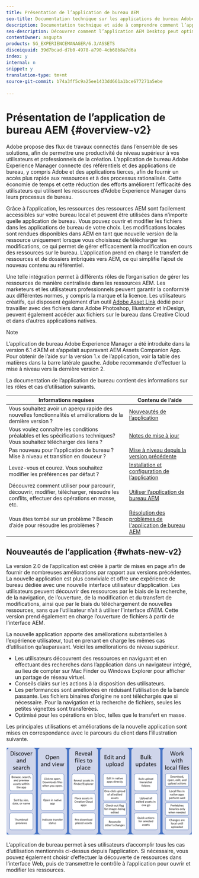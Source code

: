```yaml
---
title: Présentation de l’application de bureau AEM
seo-title: Documentation technique sur les applications de bureau Adobe Experience Manager et aide autonome
description: Documentation technique et aide à comprendre comment l’application de bureau AEM peut optimiser le flux de travail des utilisateurs créatifs lors de l’utilisation de ressources d’entreprise directement depuis leur bureau.
seo-description: Découvrez comment l’application AEM Desktop peut optimiser le flux de travail des utilisateurs créatifs lors de l’utilisation de ressources d’entreprise directement depuis leur bureau.
contentOwner: asgupta
products: SG_EXPERIENCEMANAGER/6.3/ASSETS
discoiquuid: 39d7bcad-d7b0-4978-a790-4cb68b8a7d6a
index: y
internal: n
snippet: y
translation-type: tm+mt
source-git-commit: b74a3ff5c9a25ee1433dd661a1bce677271a5ebe

---
```



# Présentation de l’application de bureau AEM {#overview-v2}

Adobe propose des flux de travaux connectés dans l’ensemble de ses solutions, afin de permettre une productivité de niveau supérieur à vos utilisateurs et professionnels de la création. L’application de bureau Adobe Experience Manager connecte des référentiels et des applications de bureau, y compris Adobe et des applications tierces, afin de fournir un accès plus rapide aux ressources et à des processus rationalisés. Cette économie de temps et cette réduction des efforts améliorent l’efficacité des utilisateurs qui utilisent les ressources d’Adobe Experience Manager dans leurs processus de bureau.

Grâce à l’application, les ressources des ressources AEM sont facilement accessibles sur votre bureau local et peuvent être utilisées dans n’importe quelle application de bureau. Vous pouvez ouvrir et modifier les fichiers dans les applications de bureau de votre choix. Les modifications locales sont rendues disponibles dans AEM en tant que nouvelle version de la ressource uniquement lorsque vous choisissez de télécharger les modifications, ce qui permet de gérer efficacement la modification en cours des ressources sur le bureau. L’application prend en charge le transfert de ressources et de dossiers imbriqués vers AEM, ce qui simplifie l’ajout de nouveau contenu au référentiel.

Une telle intégration permet à différents rôles de l’organisation de gérer les ressources de manière centralisée dans les ressources AEM. Les marketeurs et les utilisateurs professionnels peuvent garantir la conformité aux différentes normes, y compris la marque et la licence. Les utilisateurs créatifs, qui disposent également d’un outil [Adobe Asset Link](https://www.adobe.com/marketing/experience-manager-assets/adobe-asset-link.html) dédié pour travailler avec des fichiers dans Adobe Photoshop, Illustrator et InDesign, peuvent également accéder aux fichiers sur le bureau dans Creative Cloud et dans d’autres applications natives.

>[!NOTE]
>
>L’application de bureau Adobe Experience Manager a été introduite dans la version 6.1 d’AEM et s’appelait auparavant AEM Assets Companion App. Pour obtenir de l’aide sur la version 1.x de l’application, voir la table des matières dans la barre latérale gauche. Adobe recommande d’effectuer la mise à niveau vers la dernière version 2.

La documentation de l’application de bureau contient des informations sur les rôles et cas d’utilisation suivants.

| Informations requises | Contenu de l’aide |
|-------------------------------------------------------------------------------------------------------|------------------------------------------------------------|
| Vous souhaitez avoir un aperçu rapide des nouvelles fonctionnalités et améliorations de la dernière version ? | [Nouveautés de l’application](#whats-new-v2) |
| Vous voulez connaître les conditions préalables et les spécifications techniques? Vous souhaitez télécharger des liens ? | [Notes de mise à jour](release-notes.md) |
| Pas nouveau pour l’application de bureau ? Mise à niveau et transition en douceur ? | [Mise à niveau depuis la version précédente](install-upgrade.md#upgrade-from-previous-version) |
| Levez-vous et courez. Vous souhaitez modifier les préférences par défaut ? | [Installation et configuration de l’application](install-upgrade.md) |
| Découvrez comment utiliser pour parcourir, découvrir, modifier, télécharger, résoudre les conflits, effectuer des opérations en masse, etc. | [Utiliser l’application de bureau AEM](using.md) |
| Vous êtes tombé sur un problème ? Besoin d’aide pour résoudre les problèmes ? | [Résolution des problèmes de l'application de bureau AEM](troubleshoot.md) |

## Nouveautés de l’application {#whats-new-v2}

La version 2.0 de l’application est créée à partir de mises en page afin de fournir de nombreuses améliorations par rapport aux versions précédentes. La nouvelle application est plus conviviale et offre une expérience de bureau dédiée avec une nouvelle interface utilisateur d’application. Les utilisateurs peuvent découvrir des ressources par le biais de la recherche, de la navigation, de l’ouverture, de la modification et du transfert de modifications, ainsi que par le biais du téléchargement de nouvelles ressources, sans que l’utilisateur n’ait à utiliser l’interface d’AEM. Cette version prend également en charge l’ouverture de fichiers à partir de l’interface AEM.

La nouvelle application apporte des améliorations substantielles à l’expérience utilisateur, tout en prenant en charge les mêmes cas d’utilisation qu’auparavant. Voici les améliorations de niveau supérieur.

* Les utilisateurs découvrent des ressources en naviguant et en effectuant des recherches dans l’application dans un navigateur intégré, au lieu de compter sur Mac Finder ou Windows Explorer pour afficher un partage de réseau virtuel.
* Conseils clairs sur les actions à la disposition des utilisateurs.
* Les performances sont améliorées en réduisant l’utilisation de la bande passante. Les fichiers binaires d’origine ne sont téléchargés que si nécessaire. Pour la navigation et la recherche de fichiers, seules les petites vignettes sont transférées.
* Optimisé pour les opérations en bloc, telles que le transfert en masse.

Les principales utilisations et améliorations de la nouvelle application sont mises en correspondance avec le parcours du client dans l’illustration suivante.

![Nouveautés de l’application de bureau AEM](assets/do-not-localize/whats-new-desktop-app-v2.png)

L’application de bureau permet à ses utilisateurs d’accomplir tous les cas d’utilisation mentionnés ci-dessus depuis l’application. Si nécessaire, vous pouvez également choisir d’effectuer la découverte de ressources dans l’interface Web, puis de transmettre le contrôle à l’application pour ouvrir et modifier les ressources.
